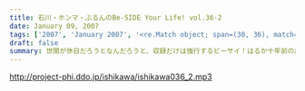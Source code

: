 ```yaml
---
title: 石川・ホンマ・ぶるんのBe-SIDE Your Life! vol.36-2
date: January 09, 2007
tags: ['2007', 'January 2007', '<re.Match object; span=(30, 36), match='vol.36'>']
draft: false
summary: 世間が休日だろうとなんだろうと、収録だけは強行するビーサイ！はるか十年前の成人式？（←それについての話はゼロ！）に想いを馳ながら妄想トークが爆発しています。今年もガンバラナイト。NAMAE
---
```


http://project-phi.ddo.jp/ishikawa/ishikawa036_2.mp3
